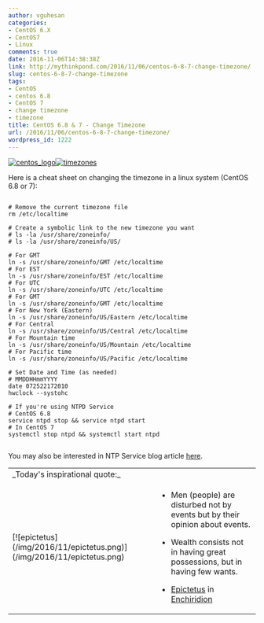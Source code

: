 ```yaml
---
author: vguhesan
categories:
- CentOS 6.X
- CentOS7
- Linux
comments: true
date: 2016-11-06T14:38:38Z
link: http://mythinkpond.com/2016/11/06/centos-6-8-7-change-timezone/
slug: centos-6-8-7-change-timezone
tags:
- CentOS
- centos 6.8
- CentOS 7
- change timezone
- timezone
title: CentOS 6.8 & 7 - Change Timezone
url: /2016/11/06/centos-6-8-7-change-timezone/
wordpress_id: 1222
---
```


[![centos_logo](/img/2016/11/centos_logo.png)](/img/2016/11/centos_logo.png)[![timezones](/img/2016/11/timezones.png)](/img/2016/11/timezones.png)

Here is a cheat sheet on changing the timezone in a linux system (CentOS 6.8 or 7):

<pre><code language="bash">
# Remove the current timezone file
rm /etc/localtime

# Create a symbolic link to the new timezone you want
# ls -la /usr/share/zoneinfo/
# ls -la /usr/share/zoneinfo/US/

# For GMT
ln -s /usr/share/zoneinfo/GMT /etc/localtime
# For EST
ln -s /usr/share/zoneinfo/EST /etc/localtime
# For UTC
ln -s /usr/share/zoneinfo/UTC /etc/localtime
# For GMT
ln -s /usr/share/zoneinfo/GMT /etc/localtime
# For New York (Eastern)
ln -s /usr/share/zoneinfo/US/Eastern /etc/localtime
# For Central
ln -s /usr/share/zoneinfo/US/Central /etc/localtime
# For Mountain time
ln -s /usr/share/zoneinfo/US/Mountain /etc/localtime
# For Pacific time
ln -s /usr/share/zoneinfo/US/Pacific /etc/localtime

# Set Date and Time (as needed)
# MMDDHHmmYYYY
date 072522172010
hwclock --systohc

# If you're using NTPD Service
# CentOS 6.8
service ntpd stop && service ntpd start
# In CentOS 7 
systemctl stop ntpd && systemctl start ntpd

</code></pre>

You may also be interested in NTP Service blog article [here](https://mythinkpond.com/2016/11/05/how-to-sync-your-date-when-you-restore-a-virtualbox-snapshot/).
<table >
<tbody >
<tr >

<td colspan="2" >_Today's inspirational quote:_
</td>
</tr>
<tr >

<td valign="middle" >[![epictetus](/img/2016/11/epictetus.png)](/img/2016/11/epictetus.png)
</td>

<td valign="middle" >



 	
  * Men (people) are disturbed not by events but by their opinion about events.

 	
  * Wealth consists not in having great possessions, but in having few wants.




- [Epictetus](https://en.wikipedia.org/wiki/Epictetus) in [Enchiridion](https://en.wikipedia.org/wiki/Enchiridion_of_Epictetus)

</td>
</tr>
</tbody>
</table>
